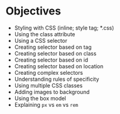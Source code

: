 # Objectives

- Styling with CSS (inline; style tag; \*.css)
- Using the class attribute
- Using a CSS selector
- Creating selector based on tag
- Creating selector based on class
- Creating selector based on id
- Creating selector based on location
- Creating complex selectors
- Understanding rules of specificity
- Using multiple CSS classes
- Adding images to background
- Using the box model
- Explaining `px` vs `em` vs `rem`
